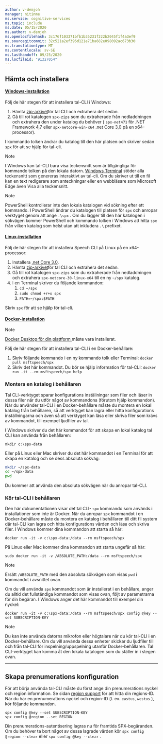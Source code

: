 ```yaml
---
author: v-demjoh
manager: nitinme
ms.service: cognitive-services
ms.topic: include
ms.date: 05/15/2020
ms.author: v-demjoh
ms.openlocfilehash: 3c176f103371bfb1b35231f222b2045f1f4a3ef9
ms.sourcegitcommit: 32c521a2ef396d121e71ba682e098092ac673b30
ms.translationtype: MT
ms.contentlocale: sv-SE
ms.lasthandoff: 09/25/2020
ms.locfileid: "91327054"
---
```

## <a name="download-and-install"></a>Hämta och installera

#### <a name="windows-install"></a>[Windows-installation](#tab/windowsinstall)

Följ de här stegen för att installera tal-CLI i Windows:

1. Hämta [zip-arkivet](https://aka.ms/speech/spx-zips.zip)för tal CLI och extrahera det sedan.
2. Gå till rot katalogen `spx-zips` som du extraherade från nedladdningen och extrahera den under katalog du behöver ( `spx-net471` för .NET Framework 4,7 eller `spx-netcore-win-x64` .net Core 3,0 på en x64-processor).

I kommando tolken ändrar du katalog till den här platsen och skriver sedan `spx` för att se hjälp för tal-cli.

> [!NOTE]
> I Windows kan tal-CLI bara visa teckensnitt som är tillgängliga för kommando tolken på den lokala datorn.
> [Windows Terminal](https://www.microsoft.com/en-us/p/windows-terminal/9n0dx20hk701) stöder alla teckensnitt som genereras interaktivt av tal-cli.
> Om du skriver ut till en fil kan en text redigerare som anteckningar eller en webbläsare som Microsoft Edge även Visa alla teckensnitt.

> [!NOTE]
> PowerShell kontrollerar inte den lokala katalogen vid sökning efter ett kommando. I PowerShell ändrar du katalogen till platsen för `spx` och anropar verktyget genom att ange `.\spx` .
> Om du lägger till den här katalogen i sökvägen kommer PowerShell och kommando tolken i Windows att hitta `spx` från vilken katalog som helst utan att inkludera `.\` prefixet.

#### <a name="linux-install"></a>[Linux-installation](#tab/linuxinstall)

Följ de här stegen för att installera Speech CLI på Linux på en x64-processor:

1. Installera [.net Core 3,0](https://dotnet.microsoft.com/download/dotnet-core/3.0).
2. Hämta [zip-arkivet](https://aka.ms/speech/spx-zips.zip)för tal CLI och extrahera det sedan.
3. Gå till rot katalogen `spx-zips` som du extraherade från nedladdningen och extrahera `spx-netcore-30-linux-x64` till en ny `~/spx` katalog.
4. I en Terminal skriver du följande kommandon:
   1. `cd ~/spx`
   2. `sudo chmod +r+x spx`
   3. `PATH=~/spx:$PATH`

Skriv `spx` för att se hjälp för tal-cli.

#### <a name="docker-install"></a>[Docker-installation](#tab/dockerinstall)

> [!NOTE]
> <a href="https://www.docker.com/get-started" target="_blank">Docker Desktop för din plattform <span class="docon docon-navigate-external x-hidden-focus"></span> </a> måste vara installerat.

Följ de här stegen för att installera tal-CLI i en Docker-behållare:

1. Skriv följande kommando i en ny kommando tolk eller Terminal:  `docker pull msftspeech/spx`
2. Skriv det här kommandot. Du bör se hjälp information för tal-CLI: `docker run -it --rm msftspeech/spx help`

### <a name="mount-a-directory-in-the-container"></a>Montera en katalog i behållaren

Tal CLI-verktyget sparar konfigurations inställningar som filer och läser in dessa filer när du utför något av kommandona (förutom hjälp kommandon).
När du använder tal-CLI i en Docker-behållare måste du montera en lokal katalog från behållaren, så att verktyget kan lagra eller hitta konfigurations inställningarna och även så att verktyget kan läsa eller skriva filer som krävs av kommandot, till exempel ljudfiler av tal.

I Windows skriver du det här kommandot för att skapa en lokal katalog tal CLI kan använda från behållaren:

`mkdir c:\spx-data`

Eller på Linux eller Mac skriver du det här kommandot i en Terminal för att skapa en katalog och se dess absoluta sökväg:

```bash
mkdir ~/spx-data
cd ~/spx-data
pwd
```

Du kommer att använda den absoluta sökvägen när du anropar tal-CLI.

### <a name="run-speech-cli-in-the-container"></a>Kör tal-CLI i behållaren

Den här dokumentationen visar det tal CLI- `spx` kommando som används i installationer som inte är Docker.
När du anropar `spx` kommandot i en Docker-behållare måste du montera en katalog i behållaren till ditt fil system där tal-CLI kan lagra och hitta konfigurations värden och läsa och skriva filer.
I Windows kommer dina kommandon att starta så här:

`docker run -it -v c:\spx-data:/data --rm msftspeech/spx`

På Linux eller Mac kommer dina kommandon att starta ungefär så här:

`sudo docker run -it -v /ABSOLUTE_PATH:/data --rm msftspeech/spx`

> [!NOTE]
> Ersätt `/ABSOLUTE_PATH` med den absoluta sökvägen som visas `pwd` i kommandot i avsnittet ovan.

Om du vill använda `spx` kommandot som är installerat i en behållare, anger du alltid det fullständiga kommandot som visas ovan, följt av parametrarna för din begäran.
I Windows anger det här kommandot till exempel din nyckel:

`docker run -it -v c:\spx-data:/data --rm msftspeech/spx config @key --set SUBSCRIPTION-KEY`

> [!NOTE]
> Du kan inte använda datorns mikrofon eller högtalare när du kör tal-CLI i en Docker-behållare.
> Om du vill använda dessa enheter skickar du ljudfiler till och från tal-CLI för inspelning/uppspelning utanför Docker-behållaren.
> Tal CLI-verktyget kan komma åt den lokala katalogen som du ställer in i stegen ovan.

***

## <a name="create-subscription-config"></a>Skapa prenumerations konfiguration

För att börja använda tal-CLI måste du först ange din prenumerations nyckel och region information. Se sidan [region support](https://docs.microsoft.com/azure/cognitive-services/speech-service/regions#speech-sdk) för att hitta din regions-ID. När du har en prenumerations nyckel och region-ID (t. ex. `eastus`, `westus` ), kör följande kommandon.

```shell
spx config @key --set SUBSCRIPTION-KEY
spx config @region --set REGION
```

Din prenumerations-autentisering lagras nu för framtida SPX-begäranden. Om du behöver ta bort något av dessa lagrade värden kör `spx config @region --clear` eller `spx config @key --clear` .
